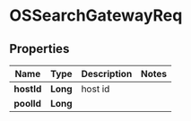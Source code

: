 # OSSearchGatewayReq

## Properties
Name | Type | Description | Notes
------------ | ------------- | ------------- | -------------
**hostId** | **Long** | host id | 
**poolId** | **Long** |  | 
